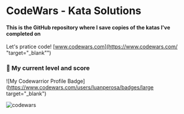 # CodeWars - Kata Solutions
#### This is the GitHub repository where I save copies of the katas I've completed on
 
Let's pratice code! [www.codewars.com](https://www.codewars.com/ "target="_blank"")
### :rocket: My current level and score
![My Codewarrior Profile Badge](https://www.codewars.com/users/luanperosa/badges/large target="_blank")

![codewars](https://user-images.githubusercontent.com/50602816/85193044-791f7080-b29b-11ea-99e5-d4766022b746.gif)
